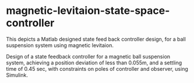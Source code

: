# magnetic-levitaion-state-space-controller
This depicts a Matlab designed state feed back controller design, for a ball suspension system using magnetic levitaion.

Design of a state feedback controller for a magnetic ball suspension system, achieving a position deviation of less than 
0.055m, and a settling time of 0.45 sec, with constraints on poles of controller and observer, using Simulink.
